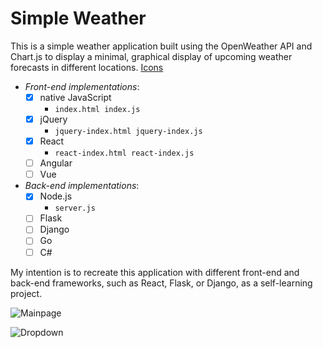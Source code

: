 # Simple Weather

This is a simple weather application built using the OpenWeather API and Chart.js to display a minimal, graphical display of upcoming weather forecasts in different locations. [Icons](https://iconstore.co/icons/weather-vector-icons/)

- *Front-end implementations*:
  - [X] native JavaScript
    - `index.html index.js`
  - [X] jQuery
    - `jquery-index.html jquery-index.js`
  - [X] React
    - `react-index.html react-index.js`
  - [ ] Angular
  - [ ] Vue

- *Back-end implementations*:
  - [X] Node.js
    - `server.js`
  - [ ] Flask
  - [ ] Django
  - [ ] Go
  - [ ] C#

My intention is to recreate this application with different front-end and back-end frameworks, such as React, Flask, or Django, as a self-learning project.

![Mainpage](https://imgur.com/4M5IELP.png)

![Dropdown](https://imgur.com/EHuuTtv.png)
